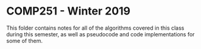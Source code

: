 # COMP251 - Winter 2019

This folder contains notes for all of the algorithms covered in this class during this semester, as well as pseudocode and code implementations for some of them. 
